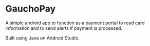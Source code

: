 # GauchoPay

A simple android app to function as a payment portal to read card information and to send alerts if payment is processed. 

Built using Java on Android Studio.
